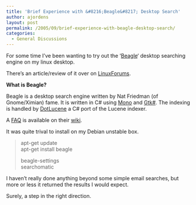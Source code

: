 ```yaml
---
title: 'Brief Experience with &#8216;Beagle&#8217; Desktop Search'
author: ajordens
layout: post
permalink: /2005/09/brief-experience-with-beagle-desktop-search/
categories:
  - General Discussions
---
```

For some time I&#8217;ve been wanting to try out the &#8216;[Beagle][1]&#8216; desktop searching engine on my linux desktop. 

There&#8217;s an article/review of it over on [LinuxForums][2].

**What is Beagle?**

Beagle is a desktop search engine written by Nat Friedman (of Gnome/Ximian) fame. It is written in C# using [Mono][3] and [Gtk#][4]. The indexing is handled by [DotLucene][5] a C# port of the Lucene indexer.

A [FAQ][6] is available on their [wiki][1].

It was quite trival to install on my Debian unstable box.

> apt-get update  
> apt-get install beagle
> 
> beagle-settings  
> searchomatic

I haven&#8217;t really done anything beyond some simple email searches, but more or less it returned the results I would expect. 

Surely, a step in the right direction.

 [1]: http://beaglewiki.org/Main_Page
 [2]: http://www.linuxforums.org/news/article-54153.html
 [3]: http://mono-project.com
 [4]: http://gtk-sharp.sourceforge.net/
 [5]: http://www.dotlucene.net/
 [6]: http://http://beaglewiki.org/FAQ